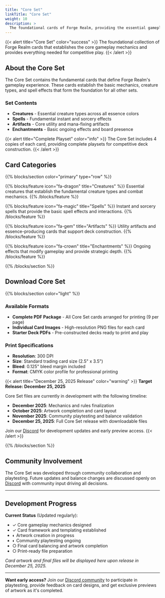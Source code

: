 ```yaml
---
title: "Core Set"
linkTitle: "Core Set"
weight: 10
description: >
  The foundational cards of Forge Realm, providing the essential gameplay experience.
---
```


{{< alert title="Core Set" color="success" >}}
The foundational collection of Forge Realm cards that establishes the core gameplay mechanics and provides everything needed for competitive play.
{{< /alert >}}

## About the Core Set

The Core Set contains the fundamental cards that define Forge Realm's gameplay experience. These cards establish the basic mechanics, creature types, and spell effects that form the foundation for all other sets.

### Set Contents

- **Creatures** - Essential creature types across all essence colors
- **Spells** - Fundamental instant and sorcery effects
- **Artifacts** - Core utility and mana-fixing artifacts
- **Enchantments** - Basic ongoing effects and board presence

{{< alert title="Complete Playset" color="info" >}}
The Core Set includes 4 copies of each card, providing complete playsets for competitive deck construction.
{{< /alert >}}

## Card Categories

{{% blocks/section color="primary" type="row" %}}

{{% blocks/feature icon="fa-dragon" title="Creatures" %}}
Essential creatures that establish the fundamental creature types and combat mechanics.
{{% /blocks/feature %}}

{{% blocks/feature icon="fa-magic" title="Spells" %}}
Instant and sorcery spells that provide the basic spell effects and interactions.
{{% /blocks/feature %}}

{{% blocks/feature icon="fa-gem" title="Artifacts" %}}
Utility artifacts and essence-producing cards that support deck construction.
{{% /blocks/feature %}}

{{% blocks/feature icon="fa-crown" title="Enchantments" %}}
Ongoing effects that modify gameplay and provide strategic depth.
{{% /blocks/feature %}}

{{% /blocks/section %}}

## Download Core Set

{{% blocks/section color="light" %}}

### Available Formats

- **Complete PDF Package** - All Core Set cards arranged for printing (9 per page)
- **Individual Card Images** - High-resolution PNG files for each card
- **Starter Deck PDFs** - Pre-constructed decks ready to print and play

### Print Specifications

- **Resolution**: 300 DPI
- **Size**: Standard trading card size (2.5" x 3.5")
- **Bleed**: 0.125" bleed margin included
- **Format**: CMYK color profile for professional printing

{{< alert title="December 25, 2025 Release" color="warning" >}}
**Target Release: December 25, 2025**

Core Set files are currently in development with the following timeline:

- **December 2025**: Mechanics and rules finalization
- **October 2025**: Artwork completion and card layout
- **November 2025**: Community playtesting and balance validation
- **December 25, 2025**: Full Core Set release with downloadable files

Join our [Discord](https://discord.gg/KQTY8DfY) for development updates and early preview access.
{{< /alert >}}

{{% /blocks/section %}}

## Community Involvement

The Core Set was developed through community collaboration and playtesting. Future updates and balance changes are discussed openly on [Discord](https://discord.gg/KQTY8DfY) with community input driving all decisions.

---

## Development Progress

**Current Status** (Updated regularly):

- ✓ Core gameplay mechanics designed
- ✓ Card framework and templating established  
- ◐ Artwork creation in progress
- ◐ Community playtesting ongoing
- ○ Final card balancing and artwork completion
- ○ Print-ready file preparation

*Card artwork and final files will be displayed here upon release in December 25, 2025.*

---

**Want early access?** Join our [Discord community](https://discord.gg/KQTY8DfY) to participate in playtesting, provide feedback on card designs, and get exclusive previews of artwork as it's completed.
